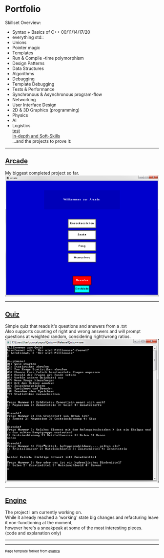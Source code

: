 # Portfolio

Skillset Overview:
- Syntax + Basics of C++ 00/11/14/17/20
- everything std::
- Unions
- Pointer magic
- Templates
- Run & Compile -time polymorphism
- Design Patterns
- Data Structures
- Algorithms
- Debugging
- Template Debugging
- Tests & Performance
- Synchronous & Asynchronous program-flow
- Networking
- User Interface Design
- 2D & 3D Graphics (programming)
- Physics
- AI
- Logistics <br/>
[test](/pages/skillset_page)<br/>
[In-depth and Soft-Skills](/pages/skillset_page) <br/>
...and the projects to prove it:

---

## [Arcade](/pages/arcade_page)
My biggest completed project so far.<br/>
<img src="images/ArcadeMainMenu.png?raw=true"/><br/>

---

## [Quiz](/pages/quiz_page)
Simple quiz that reads it's questions and answers from a .txt<br/>
Also supports counting of right and wrong answers and will prompt questions at weighted random, considering right/wrong ratios.<br/>
<img src="images/quiz.png?raw=true"/><br/>

---

## [Engine](/pages/engine_page)
The project I am currently working on.<br/>
While it already reached a 'working' state big changes and refacturing leave it non-functioning at the moment,<br/>
however here's a sneakpeak at some of the most interesting pieces.<br/>
(code and explanation only)<br/>




<!--[Project 1 Title](/sample_page)
<img src="images/dummy_thumbnail.jpg?raw=true"/>-->

<!------->
<!--[Project 2 Title](/pdf/sample_presentation.pdf)
<img src="images/dummy_thumbnail.jpg?raw=true"/> -->

<!------->
<!--[Arcade](https://github.com/Conqueror933/Arcade)-->
<!--- [Project 1 Title](http://example.com/)-->
<!--- [Project 2 Title](http://example.com/)-->
<!--- [Project 3 Title](http://example.com/)-->
<!--- [Project 4 Title](http://example.com/)-->
<!--- [Project 5 Title](http://example.com/)-->

---




---
<p style="font-size:11px">Page template forked from <a href="https://github.com/evanca/quick-portfolio">evanca</a></p>
<!-- Remove above link if you don't want to attibute -->

